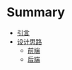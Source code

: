 # Summary

* [引言](README.md)
* [设计思路](content/设计思路/README.md)
    * [前端](content/设计思路/fore-end.md)
    * [后端](content/设计思路/back-end.md)
<!-- * []
    *[]
    *[] -->

